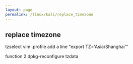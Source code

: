 ```yaml
---
layout: page
permalink: /linux/kali/replace_timezone
---
```

## replace timezone
tzselect
vim .profile
add a line "export TZ='Asia/Shanghai'" 

function 2
dpkg-reconfigure tzdata
